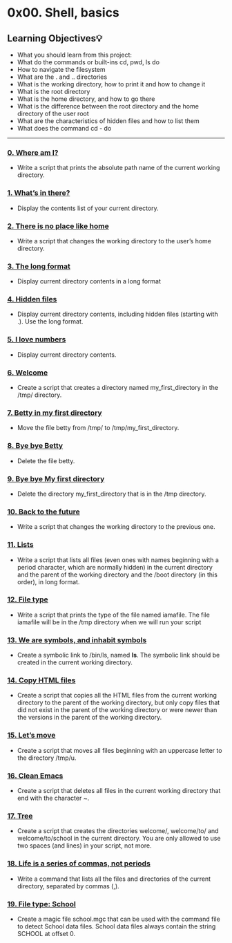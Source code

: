 # 0x00. Shell, basics

## Learning Objectives:bulb:

* What you should learn from this project:
* What do the commands or built-ins cd, pwd, ls do
* How to navigate the filesystem
* What are the . and .. directories
* What is the working directory, how to print it and how to change it
* What is the root directory
* What is the home directory, and how to go there
* What is the difference between the root directory and the home directory of the user root
* What are the characteristics of hidden files and how to list them
* What does the command cd - do
---

### [0. Where am I?](./0-current_working_directory)
* Write a script that prints the absolute path name of the current working directory.


### [1. What’s in there?](./1-listit)
* Display the contents list of your current directory.


### [2. There is no place like home](./2-bring_me_home)
* Write a script that changes the working directory to the user’s home directory.


### [3. The long format](./3-listfiles)
* Display current directory contents in a long format

### [4. Hidden files](./4-listmorefiles)
* Display current directory contents, including hidden files (starting with .). Use the long format.


### [5. I love numbers](./5-listfilesdigitonly)
* Display current directory contents.


### [6. Welcome](./6-firstdirectory)
* Create a script that creates a directory named my_first_directory in the /tmp/ directory.


### [7. Betty in my first directory](./7-movethatfile)
* Move the file betty from /tmp/ to /tmp/my_first_directory.


### [8. Bye bye Betty](./8-firstdelete)
* Delete the file betty.


### [9. Bye bye My first directory](./9-firstdirdeletion)
* Delete the directory my_first_directory that is in the /tmp directory.

### [10. Back to the future](./10-back)
* Write a script that changes the working directory to the previous one.

### [11. Lists](./11-lists)
* Write a script that lists all files (even ones with names beginning with a period character, which are normally hidden) in the current directory and the parent of the working directory and the /boot directory (in this order), in long format.

### [12. File type](./12-file_type)
* Write a script that prints the type of the file named iamafile. The file iamafile will be in the /tmp directory when we will run your script

### [13. We are symbols, and inhabit symbols](./13-symbolic_link)
* Create a symbolic link to /bin/ls, named __ls__. The symbolic link should be created in the current working directory.

### [14. Copy HTML files](./14-copy_html)
* Create a script that copies all the HTML files from the current working directory to the parent of the working directory, but only copy files that did not exist in the parent of the working directory or were newer than the versions in the parent of the working directory.


### [15. Let’s move](./100-lets_move)
* Create a script that moves all files beginning with an uppercase letter to the directory /tmp/u.


### [16. Clean Emacs](./101-clean_emacs)
* Create a script that deletes all files in the current working directory that end with the character ~.

### [17. Tree](./102-tree)
* Create a script that creates the directories welcome/, welcome/to/ and welcome/to/school in the current directory. You are only allowed to use two spaces (and lines) in your script, not more.


### [18. Life is a series of commas, not periods](./103-commas)
* Write a command that lists all the files and directories of the current directory, separated by commas (,).


### [19. File type: School](./school.mgc)
* Create a magic file school.mgc that can be used with the command file to detect School data files. School data files always contain the string SCHOOL at offset 0.
